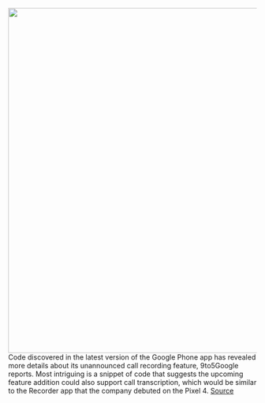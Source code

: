 <img src='https://cdn.vox-cdn.com/thumbor/ICpRS-UdkFf60x06mWcTDiUnpG0=/0x0:2040x1360/1200x800/filters:focal(857x517:1183x843)/cdn.vox-cdn.com/uploads/chorus_image/image/66211415/vpavic_191016_3730_0090.0.jpg' width='700px' /><br/>
Code discovered in the latest version of the Google Phone app has revealed more details about its unannounced call recording feature, 9to5Google reports. Most intriguing is a snippet of code that suggests the upcoming feature addition could also support call transcription, which would be similar to the Recorder app that the company debuted on the Pixel 4.
<a href='https://www.theverge.com/2020/1/29/21113199/google-phone-recording-transcription-legal-warnings-responsibility'> Source <a/>